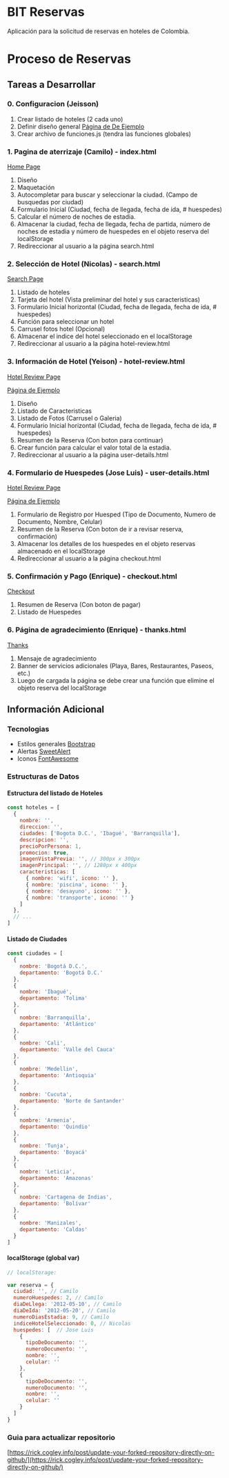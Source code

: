 # BIT Reservas #

Aplicación para la solicitud de reservas en hoteles de Colombia.

# Proceso de Reservas #

## Tareas a Desarrollar ##

### 0. Configuracion (Jeisson) ###

1. Crear listado de hoteles (2 cada uno)
2. Definir diseño general [Página de De Ejemplo](https://www.spanish.hostelworld.com/)
3. Crear archivo de funciones.js (tendra las funciones globales)

### 1. Pagina de aterrizaje (Camilo) - index.html ###

[Home Page](https://jefraroce.github.io/bit-reservas/)

1. Diseño
2. Maquetación
3. Autocompletar para buscar y seleccionar la ciudad. (Campo de busquedas por ciudad)
4. Formulario Inicial (Ciudad, fecha de llegada, fecha de ida, # huespedes)
5. Calcular el número de noches de estadia.
6. Almacenar la ciudad, fecha de llegada, fecha de partida, número de noches de estadia y número de huespedes en el objeto reserva del localStorage
7. Redireccionar al usuario a la página search.html

### 2. Selección de Hotel (Nicolas) - search.html ###

[Search Page](https://jefraroce.github.io/bit-reservas/pages/search.html)

1. Listado de hoteles
2. Tarjeta del hotel (Vista preliminar del hotel y sus caracteristicas)
3. Formulario Inicial horizontal (Ciudad, fecha de llegada, fecha de ida, # huespedes)
4. Función para seleccionar un hotel
5. Carrusel fotos hotel (Opcional)
6. Almacenar el indice del hotel seleccionado en el localStorage
7. Redireccionar al usuario a la página hotel-review.html

### 3. Información de Hotel (Yeison) - hotel-review.html ###

[Hotel Review Page](https://jefraroce.github.io/bit-reservas/pages/hotel-review.html)

[Página de Ejemplo](https://www.spanish.hostelworld.com/pwa/hosteldetails.php/Vivo-Hostel/Bogota/295006?from=2020-04-21&to=2020-04-24&guests=2)

1. Diseño
2. Listado de Caracteristicas
3. Listado de Fotos (Carrusel o Galeria)
4. Formulario Inicial horizontal (Ciudad, fecha de llegada, fecha de ida, # huespedes)
5. Resumen de la Reserva (Con boton para continuar)
6. Crear función para calcular el valor total de la estadia.
7. Redireccionar al usuario a la página user-details.html

### 4. Formulario de Huespedes (Jose Luis) - user-details.html ###

[Hotel Review Page](https://jefraroce.github.io/bit-reservas/pages/user-details.html)

[Página de Ejemplo](https://www.spanish.hostelworld.com/pwa/hosteldetails.php/Vivo-Hostel/Bogota/295006?from=2020-04-21&to=2020-04-24&guests=2)

1. Formulario de Registro por Huesped (Tipo de Documento, Numero de Documento, Nombre, Celular)
2. Resumen de la Reserva (Con boton de ir a revisar reserva, confirmación)
3. Almacenar los detalles de los huespedes en el objeto reservas almacenado en el localStorage
4. Redireccionar al usuario a la página checkout.html

### 5. Confirmación y Pago (Enrique) - checkout.html ###

[Checkout](https://jefraroce.github.io/bit-reservas/pages/checkout.html)

1. Resumen de Reserva (Con boton de pagar)
2. Listado de Huespedes

### 6. Página de agradecimiento (Enrique) - thanks.html ###

[Thanks](https://jefraroce.github.io/bit-reservas/pages/thanks.html)

1. Mensaje de agradecimiento
2. Banner de servicios adicionales (Playa, Bares, Restaurantes, Paseos, etc.)
3. Luego de cargada la página se debe crear una función que elimine el objeto reserva del localStorage

## Información Adicional ##

### Tecnologias ###

- Estilos generales [Bootstrap](https://getbootstrap.com)
- Alertas [SweetAlert](https://sweetalert.js.org/)
- Iconos [FontAwesome](https://fontawesome.com/)

### Estructuras de Datos ###

#### Estructura del listado de Hoteles

```js
const hoteles = [
  {
    nombre: '',
    direccion: '',
    ciudades: ['Bogota D.C.', 'Ibagué', 'Barranquilla'],
    descripcion: '',
    precioPorPersona: 1,
    promocion: true,
    imagenVistaPrevia: '', // 300px x 300px
    imagenPrincipal: '', // 1280px x 400px
    caracteristicas: [
      { nombre: 'wifi', icono: '' },
      { nombre: 'piscina', icono: '' },
      { nombre: 'desayuno', icono: '' },
      { nombre: 'transporte', icono: '' }
    ]
  },
  // ...
]
```

#### Listado de Ciudades

```js
const ciudades = [
  {
    nombre: 'Bogotá D.C.',
    departamento: 'Bogotá D.C.'
  },
  {
    nombre: 'Ibagué',
    departamento: 'Tolima'
  },
  {
    nombre: 'Barranquilla',
    departamento: 'Atlántico'
  },
  {
    nombre: 'Cali',
    departamento: 'Valle del Cauca'
  },
  {
    nombre: 'Medellin',
    departamento: 'Antioquia'
  },
  {
    nombre: 'Cucuta',
    departamento: 'Norte de Santander'
  },
  {
    nombre: 'Armenia',
    departamento: 'Quindio'
  },
  {
    nombre: 'Tunja',
    departamento: 'Boyacá'
  },
  {
    nombre: 'Leticia',
    departamento: 'Amazonas'
  },
  {
    nombre: 'Cartagena de Indias',
    departamento: 'Bolívar'
  },
  {
    nombre: 'Manizales',
    departamento: 'Caldas'
  }
]
```

#### localStorage (global var)

```js
// localStorage:

var reserva = {
  ciudad: '', // Camilo
  numeroHuespedes: 2, // Camilo
  diaDeLlega: '2012-05-10', // Camilo
  diaDeIda: '2012-05-20', // Camilo
  numeroDiasEstadia: 9, // Camilo
  indiceHotelSeleccionado: 0, // Nicolas
  huespedes: [  // Jose Luis
    {
      tipoDeDocumento: '',
      numeroDocumento: '',
      nombre: '',
      celular: ''
    },
    {
      tipoDeDocumento: '',
      numeroDocumento: '',
      nombre: '',
      celular: ''
    }
  ]
}
```
### Guia para actualizar repositorio ###

[https://rick.cogley.info/post/update-your-forked-repository-directly-on-github/](https://rick.cogley.info/post/update-your-forked-repository-directly-on-github/)
